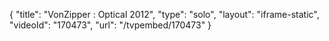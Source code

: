 {
    "title": "VonZipper : Optical 2012",
    "type": "solo",
    "layout": "iframe-static",
    "videoId": "170473",
    "url": "\/tvpembed\/170473"
}